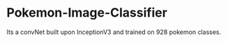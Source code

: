 # Pokemon-Image-Classifier
Its a convNet built upon InceptionV3 and trained on 928 pokemon classes.
